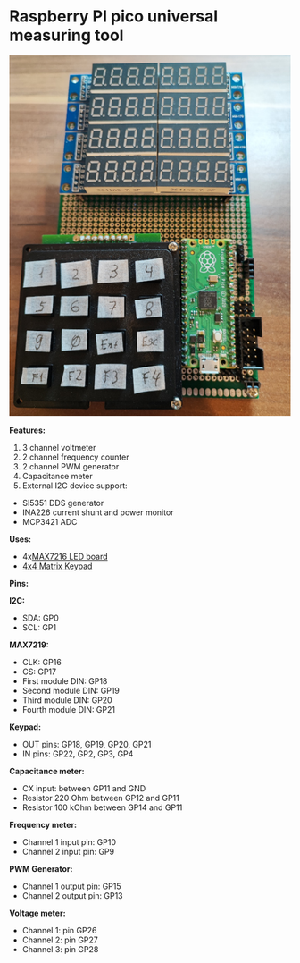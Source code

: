 # Raspberry PI pico universal measuring tool

![](pico_meter_max7219.jpg)

**Features:**
1. 3 channel voltmeter
2. 2 channel frequency counter
3. 2 channel PWM generator
4. Capacitance meter
5. External I2C device support:
  - SI5351 DDS generator
  - INA226 current shunt and power monitor
  - MCP3421 ADC

**Uses:**
- 4x[MAX7216 LED board](https://www.amazon.de/gp/product/B07Z7RLGC2)
- [4x4 Matrix Keypad](https://www.amazon.de/gp/product/B07ZSYP188)

**Pins:**

**I2C:**
- SDA: GP0
- SCL: GP1

**MAX7219:**
- CLK: GP16
- CS: GP17
- First module DIN: GP18
- Second module DIN: GP19
- Third module DIN: GP20
- Fourth module DIN: GP21

**Keypad:**
- OUT pins: GP18, GP19, GP20, GP21
- IN pins: GP22, GP2, GP3, GP4

**Capacitance meter:**
- CX input: between GP11 and GND
- Resistor 220 Ohm between GP12 and GP11
- Resistor 100 kOhm between GP14 and GP11

**Frequency meter:**
- Channel 1 input pin: GP10
- Channel 2 input pin: GP9

**PWM Generator:**
- Channel 1 output pin: GP15
- Channel 2 output pin: GP13

**Voltage meter:**
- Channel 1: pin GP26
- Channel 2: pin GP27
- Channel 3: pin GP28
